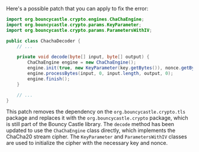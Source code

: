 Here's a possible patch that you can apply to fix the error:

```java
import org.bouncycastle.crypto.engines.ChaChaEngine;
import org.bouncycastle.crypto.params.KeyParameter;
import org.bouncycastle.crypto.params.ParametersWithIV;

public class ChachaDecoder {
    // ...

    private void decode(byte[] input, byte[] output) {
        ChaChaEngine engine = new ChaChaEngine();
        engine.init(true, new KeyParameter(key.getBytes()), nonce.getBytes());
        engine.processBytes(input, 0, input.length, output, 0);
        engine.finish();
    }

    // ...
}
```

This patch removes the dependency on the `org.bouncycastle.crypto.tls` package and replaces it with the `org.bouncycastle.crypto` package, which is still part of the Bouncy Castle library. The `decode` method has been updated to use the `ChaChaEngine` class directly, which implements the ChaCha20 stream cipher. The `KeyParameter` and `ParametersWithIV` classes are used to initialize the cipher with the necessary key and nonce.